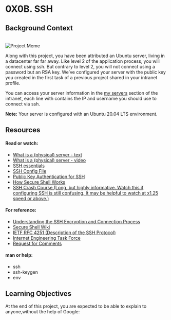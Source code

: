<h1>0X0B. SSH</h1>

<h2>Background Context</h2><br>
<img src="https://s3.amazonaws.com/intranet-projects-files/holbertonschool-sysadmin_devops/244/zPVRKhPsUP5lK.gif" alt="Project Meme">
<p>Along with this project, you have been attributed an Ubuntu server, living in a datacenter far far away. Like level 2 of the application process, you will connect using ssh. But contrary to level 2, you will not connect using a password but an RSA key. We’ve configured your server with the public key you created in the first task of a previous project shared in your intranet profile.

You can access your server information in the <a href="https://intranet.alxswe.com/servers">my servers</a> section of the intranet, each line with contains the IP and username you should use to connect via ssh.

<b>Note:</b> Your server is configured with an Ubuntu 20.04 LTS environment.</p>
<h2>Resources</h2>
<h4>Read or watch:</h4>
<ul>
  <li><a href="https://en.wikipedia.org/wiki/Server_%28computing%29#Hardware_requirement">What is a (physical) server - text</a></li>
  <li><a href="https://www.youtube.com/watch?v=B1ANfsDyjeA">What is a (physical) server - video</a></li>
  <li><a href="https://www.digitalocean.com/community/tutorials/ssh-essentials-working-with-ssh-servers-clients-and-keys">SSH essentials</a></li>
  <li><a href="https://www.ssh.com/academy/ssh/config">SSH Config File</a></li>
  <li><a href="https://www.ssh.com/academy/ssh/public-key-authentication">Public Key Authentication for SSH</a></li>
  <li><a href="https://www.youtube.com/watch?v=ORcvSkgdA58">How Secure Shell Works</a></li>
  <li><a href="https://www.youtube.com/watch?v=hQWRp-FdTpc">SSH Crash Course (Long, but highly informative. Watch this if configuring SSH is still confusing. It may be helpful to watch at x1.25 speed or above.)</a></li>
</ul>
<h4>For reference:</h4>
<ul>
  <li><a href="https://www.digitalocean.com/community/tutorials/understanding-the-ssh-encryption-and-connection-process">Understanding the SSH Encryption and Connection Process</a></li>
  <li><a href="https://en.wikipedia.org/wiki/Secure_Shell">Secure Shell Wiki</a></li>
  <li><a href="https://www.ietf.org/rfc/rfc4251.txt">IETF RFC 4251 (Description of the SSH Protocol)</a></li>
  <li><a href="https://en.wikipedia.org/wiki/Internet_Engineering_Task_Force">Internet Engineering Task Force</a></li>
  <li><a href="https://en.wikipedia.org/wiki/Request_for_Comments">Request for Comments</a></li>
</ul>
<h4>man or help:</h4>
<ul>
  <li><a>ssh</li>
  <li>ssh-keygen</li>
  <li>env</li>
</ul>
<h2>Learning Objectives</h2>
<p>At the end of this project, you are expected to be able to explain to anyone,<b></b>without the help of Google:</b></p>







